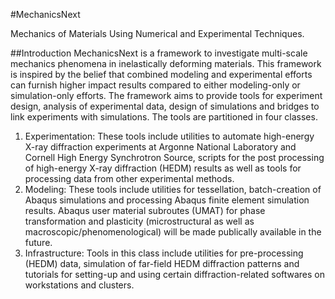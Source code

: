 #MechanicsNext

Mechanics of Materials Using Numerical and Experimental Techniques.

##Introduction
MechanicsNext is a framework to investigate multi-scale mechanics phenomena in inelastically deforming materials. This framework is inspired by the belief that combined modeling and experimental efforts can furnish higher impact results compared to either modeling-only or simulation-only efforts. The framework aims to provide tools for experiment design, analysis of experimental data, design of simulations and bridges to link experiments with simulations. The tools are partitioned in four classes.

1. Experimentation: These tools include utilities to automate high-energy X-ray diffraction experiments at Argonne National Laboratory and Cornell High Energy Synchrotron Source, scripts for the post processing of high-energy X-ray diffraction (HEDM) results as well as tools for processing data from other experimental methods.
2. Modeling: These tools include utilities for tessellation, batch-creation of Abaqus simulations and processing Abaqus finite element simulation results. Abaqus user material subroutes (UMAT) for phase transformation and plasticity (microstructural as well as macroscopic/phenomenological) will be made publically available in the future.
3. Infrastructure: Tools in this class include utilities for pre-processing (HEDM) data, simulation of far-field HEDM diffraction patterns and tutorials for setting-up and using certain diffraction-related softwares on workstations and clusters.

